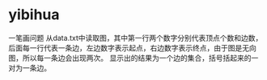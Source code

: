 # yibihua
一笔画问题
从data.txt中读取图，其中第一行两个数字分别代表顶点个数和边数，后面每一行代表一条边，左边数字表示起点，右边数字表示终点，由于图是无向图，所以每一条边会出现两次。
显示出的结果为一个边的集合，括号括起来的一对为一条边。

